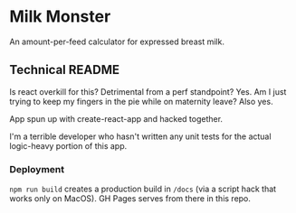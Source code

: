 # Milk Monster

An amount-per-feed calculator for expressed breast milk.

## Technical README

Is react overkill for this? Detrimental from a perf standpoint? Yes. Am I just trying to keep my fingers in the pie while on maternity leave? Also yes.

App spun up with create-react-app and hacked together.

I'm a terrible developer who hasn't written any unit tests for the actual logic-heavy portion of this app.

### Deployment

`npm run build` creates a production build in `/docs` (via a script hack that works only on MacOS). GH Pages serves from there in this repo.